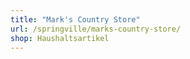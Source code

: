 ```yaml
---
title: "Mark's Country Store"
url: /springville/marks-country-store/
shop: Haushaltsartikel
---
```

